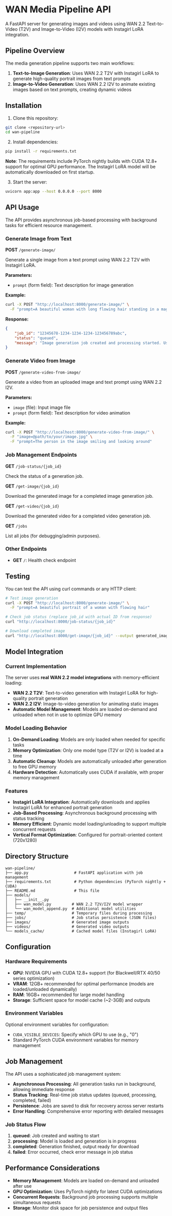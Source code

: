 # WAN Media Pipeline API

A FastAPI server for generating images and videos using WAN 2.2 Text-to-Video (T2V) and Image-to-Video (I2V) models with Instagirl LoRA integration.

## Pipeline Overview

The media generation pipeline supports two main workflows:

1. **Text-to-Image Generation**: Uses WAN 2.2 T2V with Instagirl LoRA to generate high-quality portrait images from text prompts
2. **Image-to-Video Generation**: Uses WAN 2.2 I2V to animate existing images based on text prompts, creating dynamic videos

## Installation

1. Clone this repository:

```bash
git clone <repository-url>
cd wan-pipeline
```

2. Install dependencies:

```bash
pip install -r requirements.txt
```

**Note**: The requirements include PyTorch nightly builds with CUDA 12.8+ support for optimal GPU performance. The Instagirl LoRA model will be automatically downloaded on first startup.

3. Start the server:

```bash
uvicorn app:app --host 0.0.0.0 --port 8000
```

## API Usage

The API provides asynchronous job-based processing with background tasks for efficient resource management.

### Generate Image from Text

**POST** `/generate-image/`

Generate a single image from a text prompt using WAN 2.2 T2V with Instagirl LoRA.

**Parameters:**

-   `prompt` (form field): Text description for image generation

**Example:**

```bash
curl -X POST "http://localhost:8000/generate-image/" \
  -F "prompt=A beautiful woman with long flowing hair standing in a magical forest"
```

**Response:**

```json
{
	"job_id": "12345678-1234-1234-1234-123456789abc",
	"status": "queued",
	"message": "Image generation job created and processing started. Use /job-status/{job_id} to check progress and /get-image/{job_id} to download when complete."
}
```

### Generate Video from Image

**POST** `/generate-video-from-image/`

Generate a video from an uploaded image and text prompt using WAN 2.2 I2V.

**Parameters:**

-   `image` (file): Input image file
-   `prompt` (form field): Text description for video animation

**Example:**

```bash
curl -X POST "http://localhost:8000/generate-video-from-image/" \
  -F "image=@path/to/your/image.jpg" \
  -F "prompt=The person in the image smiling and looking around"
```

### Job Management Endpoints

**GET** `/job-status/{job_id}`

Check the status of a generation job.

**GET** `/get-image/{job_id}`

Download the generated image for a completed image generation job.

**GET** `/get-video/{job_id}`

Download the generated video for a completed video generation job.

**GET** `/jobs`

List all jobs (for debugging/admin purposes).

### Other Endpoints

-   **GET** `/`: Health check endpoint

## Testing

You can test the API using curl commands or any HTTP client:

```bash
# Test image generation
curl -X POST "http://localhost:8000/generate-image/" \
  -F "prompt=A beautiful portrait of a woman with flowing hair"

# Check job status (replace job_id with actual ID from response)
curl "http://localhost:8000/job-status/{job_id}"

# Download completed image
curl "http://localhost:8000/get-image/{job_id}" --output generated_image.png
```

## Model Integration

### Current Implementation

The server uses **real WAN 2.2 model integrations** with memory-efficient loading:

-   **WAN 2.2 T2V**: Text-to-video generation with Instagirl LoRA for high-quality portrait generation
-   **WAN 2.2 I2V**: Image-to-video generation for animating static images
-   **Automatic Model Management**: Models are loaded on-demand and unloaded when not in use to optimize GPU memory

### Model Loading Behavior

1. **On-Demand Loading**: Models are only loaded when needed for specific tasks
2. **Memory Optimization**: Only one model type (T2V or I2V) is loaded at a time
3. **Automatic Cleanup**: Models are automatically unloaded after generation to free GPU memory
4. **Hardware Detection**: Automatically uses CUDA if available, with proper memory management

### Features

-   **Instagirl LoRA Integration**: Automatically downloads and applies Instagirl LoRA for enhanced portrait generation
-   **Job-Based Processing**: Asynchronous background processing with status tracking
-   **Memory Efficient**: Dynamic model loading/unloading to support multiple concurrent requests
-   **Vertical Format Optimization**: Configured for portrait-oriented content (720x1280)

## Directory Structure

```
wan-pipeline/
├── app.py                    # FastAPI application with job management
├── requirements.txt          # Python dependencies (PyTorch nightly + CUDA)
├── README.md                 # This file
├── models/
│   ├── __init__.py
│   ├── wan_model.py         # WAN 2.2 T2V/I2V model wrapper
│   └── wan_model_append.py  # Additional model utilities
├── temp/                    # Temporary files during processing
├── jobs/                    # Job status persistence (JSON files)
├── images/                  # Generated image outputs
├── videos/                  # Generated video outputs
└── models_cache/            # Cached model files (Instagirl LoRA)
```

## Configuration

### Hardware Requirements

-   **GPU**: NVIDIA GPU with CUDA 12.8+ support (for Blackwell/RTX 40/50 series optimization)
-   **VRAM**: 12GB+ recommended for optimal performance (models are loaded/unloaded dynamically)
-   **RAM**: 16GB+ recommended for large model handling
-   **Storage**: Sufficient space for model cache (~2-3GB) and outputs

### Environment Variables

Optional environment variables for configuration:

-   `CUDA_VISIBLE_DEVICES`: Specify which GPU to use (e.g., "0")
-   Standard PyTorch CUDA environment variables for memory management

## Job Management

The API uses a sophisticated job management system:

-   **Asynchronous Processing**: All generation tasks run in background, allowing immediate response
-   **Status Tracking**: Real-time job status updates (queued, processing, completed, failed)
-   **Persistence**: Jobs are saved to disk for recovery across server restarts
-   **Error Handling**: Comprehensive error reporting with detailed messages

### Job Status Flow

1. **queued**: Job created and waiting to start
2. **processing**: Model is loaded and generation is in progress
3. **completed**: Generation finished, output ready for download
4. **failed**: Error occurred, check error message in job status

## Performance Considerations

-   **Memory Management**: Models are loaded on-demand and unloaded after use
-   **GPU Optimization**: Uses PyTorch nightly for latest CUDA optimizations
-   **Concurrent Requests**: Background job processing supports multiple simultaneous requests
-   **Storage**: Monitor disk space for job persistence and output files
